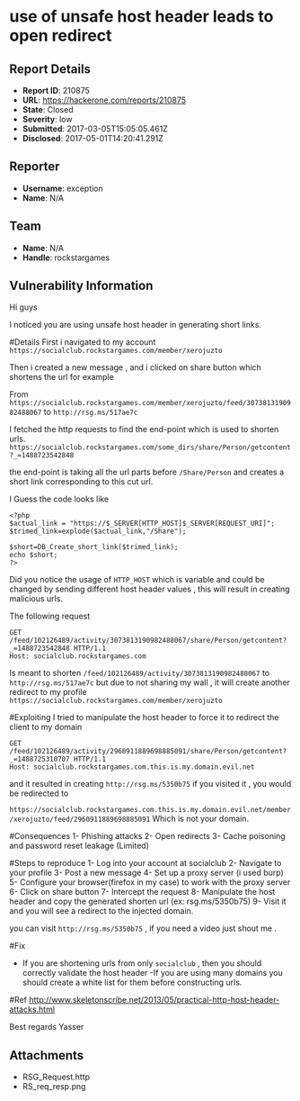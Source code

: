 # use of unsafe host header leads to open redirect

## Report Details
- **Report ID**: 210875
- **URL**: https://hackerone.com/reports/210875
- **State**: Closed
- **Severity**: low
- **Submitted**: 2017-03-05T15:05:05.461Z
- **Disclosed**: 2017-05-01T14:20:41.291Z

## Reporter
- **Username**: exception
- **Name**: N/A

## Team
- **Name**: N/A
- **Handle**: rockstargames

## Vulnerability Information
Hi guys

I noticed you are using unsafe host header in generating short links.

#Details 
First i navigated to my account 
`https://socialclub.rockstargames.com/member/xerojuzto`

Then i created a new message , and i clicked on share button which shortens the url for example 

From `https://socialclub.rockstargames.com/member/xerojuzto/feed/3073813190982488067` 
to `http://rsg.ms/517ae7c`

I fetched the http requests to find the end-point which is used to shorten urls.
`https://socialclub.rockstargames.com/some_dirs/share/Person/getcontent?_=1488723542848`

the end-point is taking all the url parts before `/Share/Person` and creates a short link corresponding to this cut url.

I Guess the code looks like 
```
<?php
$actual_link = "https://$_SERVER[HTTP_HOST]$_SERVER[REQUEST_URI]";
$trimed_link=explode($actual_link,"/Share");

$short=DB_Create_short_link($trimed_link);
echo $short;
?>
```
Did you notice the usage of `HTTP_HOST` which  is variable and could be changed by sending different host header values , this will result in creating malicious urls.

The following request 
```
GET /feed/102126489/activity/3073813190982488067/share/Person/getcontent?_=1488723542848 HTTP/1.1
Host: socialclub.rockstargames.com
```
Is meant to shorten `/feed/102126489/activity/3073813190982488067` to `http://rsg.ms/517ae7c`   but due to not sharing my wall , it will create another redirect to my profile `https://socialclub.rockstargames.com/member/xerojuzto`

#Exploiting
I tried to manipulate the host header to force it to redirect the client  to my domain

```
GET /feed/102126489/activity/2960911889698885091/share/Person/getcontent?_=1488725310707 HTTP/1.1
Host: socialclub.rockstargames.com.this.is.my.domain.evil.net
```

and it resulted in creating `http://rsg.ms/5350b75` if you visited it , you would be redirected to 

`https://socialclub.rockstargames.com.this.is.my.domain.evil.net/member/xerojuzto/feed/2960911889698885091` 
Which is not your domain.

#Consequences
1- Phishing attacks
2- Open redirects
3- Cache poisoning and password reset leakage (Limited)

#Steps to reproduce
1- Log into your account at socialclub
2- Navigate to your profile
3- Post a new message
4- Set up a proxy server (i used burp)
5- Configure your browser(firefox in my case) to work with the proxy server
6- Click on share button 
7- Intercept the request
8- Manipulate the host header and copy the generated shorten url (ex: rsg.ms/5350b75)
9- Visit it and you will see a redirect to the injected domain.

you can visit `http://rsg.ms/5350b75` , if you need a video just shout me .


#Fix
- If you are shortening urls from only `socialclub` , then you should correctly validate the host header 
-If you are using many domains 
   you should create a white list for them before constructing urls.


#Ref 
http://www.skeletonscribe.net/2013/05/practical-http-host-header-attacks.html



Best regards
Yasser












## Attachments
- RSG_Request.http
- RS_req_resp.png
